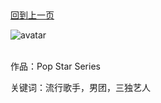 ## 
[回到上一页](https://boheme13.github.io/books/)  &nbsp;&nbsp;

![avatar]()
<br>
<br>

作品：Pop Star Series<br>

关键词：流行歌手，男团，三独艺人